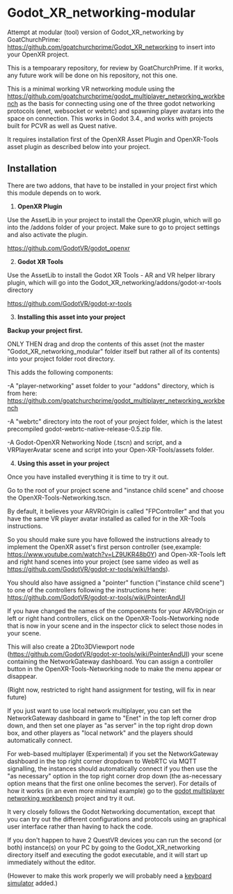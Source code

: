 # Godot_XR_networking-modular

Attempt at modular (tool) version of Godot_XR_networking by GoatChurchPrime: https://github.com/goatchurchprime/Godot_XR_networking to insert into your OpenXR project.

This is a tempoarary repository, for review by GoatChurchPrime.  If it works, any future work will be done on his repository, not this one.

This is a minimal working VR networking module using the https://github.com/goatchurchprime/godot_multiplayer_networking_workbench as 
the basis for connecting using one of the three godot networking protocols (enet, websocket or webrtc) and spawning player avatars 
into the space on connection.  This works in Godot 3.4., and works with projects built for PCVR as well as Quest native.

It requires installation first of the OpenXR Asset Plugin and OpenXR-Tools asset plugin as described below into your project.


## Installation

There are two addons, that have to be installed in your project first which this module depends on to work.

1. **OpenXR Plugin**

Use the AssetLib in your project to install the OpenXR plugin, which will go into the /addons folder of your project.  Make sure to go to project settings and also activate the plugin.

https://github.com/GodotVR/godot_openxr

2. **Godot XR Tools**

Use the AssetLib to install the Godot XR Tools - AR and VR helper library plugin, which will go into the Godot_XR_networking/addons/godot-xr-tools directory

https://github.com/GodotVR/godot-xr-tools 


3. **Installing this asset into your project**

**Backup your project first.**  

ONLY THEN drag and drop the contents of this asset (not the master "Godot_XR_networking_modular" folder itself but rather all of its contents) into your project folder root directory.

This adds the following components:

-A "player-networking" asset folder to your "addons" directory, which is from here: 
https://github.com/goatchurchprime/godot_multiplayer_networking_workbench 

-A "webrtc" directory into the root of your project folder, which is the latest precompiled godot-webrtc-native-release-0.5.zip file.

-A Godot-OpenXR Networking Node (.tscn) and script, and a VRPlayerAvatar scene and script into your Open-XR-Tools/assets folder.

4.  **Using this asset in your project**

Once you have installed everything it is time to try it out.

Go to the root of your project scene and "instance child scene" and choose the OpenXR-Tools-Networking.tscn.  

By default, it believes your ARVROrigin is called "FPController" and that you have the same VR player avatar installed as called for in the XR-Tools instructions. 

So you should make sure you have followed the instructions already to implement the OpenXR asset's first person controller (see,example: https://www.youtube.com/watch?v=LZ9UKR48b0Y) and Open-XR-Tools left and right hand scenes into your project (see same video as well as https://github.com/GodotVR/godot-xr-tools/wiki/Hands).  

You should also have assigned a "pointer" function ("instance child scene") to one of the controllers following the instructions here: https://github.com/GodotVR/godot-xr-tools/wiki/PointerAndUI

If you have changed the names of the compoenents for your ARVROrigin or left or right hand controllers, click on the OpenXR-Tools-Networking node that is now in your scene and in the inspector click to select those nodes in your scene.

This will also create a 2Dto3DViewport node (https://github.com/GodotVR/godot-xr-tools/wiki/PointerAndUI)  your scene containing the NetworkGateway dashboard.  You can assign a controller button in the OpenXR-Tools-Networking node to make the menu appear or disappear.  

(Right now, restricted to right hand assignment for testing, will fix in near future)

If you just want to use local network multiplayer, you  can set the NetworkGateway dashboard in game to "Enet" in the top left corner drop down, and then set one player as "as server" in the top right drop down box, and other players as "local network" and the players should automatically connect.

For web-based multiplayer (Experimental) if you set the NetworkGateway dashboard in the top right corner dropdown to WebRTC via MQTT signalling, the 
instances should automatically connect if you then use the "as necessary" option in the top right corner drop down (the as-necessary option means that the first one online becomes the server).
For details of how it works (in an even more minimal example) go to the 
[godot multiplayer networking workbench](https://github.com/goatchurchprime/godot_multiplayer_networking_workbench) project 
and try it out.

It very closely follows the Godot Networking documentation, except that you can try out the different 
configurations and protocols using an graphical user interface rather than having to hack the code.

If you don't happen to have 2 QuestVR devices you can run the second (or both) instance(s) on your PC by going to the 
Godot_XR_networking directory itself and executing the godot executable, and it will start up 
immediately without the editor.  

(However to make this work properly we will probably need a [keyboard simulator](https://github.com/GodotVR/godot-xr-tools/issues/93) added.)

